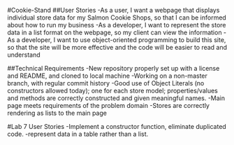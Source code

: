 #Cookie-Stand
##User Stories
-As a user, I want a webpage that displays individual store data for my Salmon Cookie Shops, so that I can be informed about how to run my business
-As a developer, I want to represent the store data in a list format on the webpage, so my client can view the information
-As a developer, I want to use object-oriented programming to build this site, so that the site will be more effective and the code will be easier to read and understand

##Technical Requirements
-New repository properly set up with a license and README, and cloned to local machine
-Working on a non-master branch, with regular commit history
-Good use of Object Literals (no constructors allowed today); one for each store model; properties/values and methods are correctly constructed and given meaningful names.
-Main page meets requirements of the problem domain
-Stores are correctly rendering as lists to the main page

#Lab 7 User Stories
-Implement a constructor function, eliminate duplicated code.
-represent data in a table rather than a list.
